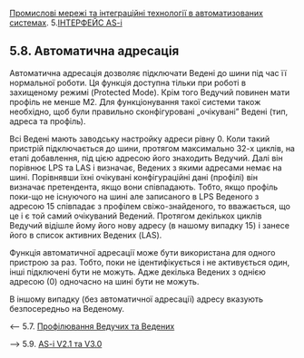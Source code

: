 [Промислові мережі та інтеграційні технології в автоматизованих системах](README.md). 5.[ІНТЕРФЕЙС AS-i](5.md)

## 5.8. Автоматична адресація

Автоматична адресація дозволяє підключати Ведені до шини під час її нормальної роботи. Ця функція доступна тільки при роботі в захищеному режимі (Protected Mode). Крім того Ведучий повинен мати профіль не менше M2. Для функціонування такої системи також необхідно, щоб були правильно сконфігуровані „очікувані” Ведені (тип, адреса та профіль).

Всі Ведені мають заводську настройку адреси рівну 0. Коли такий пристрій підключається до шини, протягом максимально 32-х циклів, на етапі добавлення, під цією адресою його знаходить Ведучий. Далі він порівнює LPS та LAS і визначає, Ведених з якими адресами немає на шині. Порівнявши їхні очікувані конфігураційні дані (профілі) він визначає претендента, якщо вони співпадають. Тобто, якщо профіль поки-що не існуючого на шині але записаного в LPS Веденого з адресою 15 співпадає з профілем свіжо-знайденого, то вважається, що це і є той самий очікуваний Ведений. Протягом декількох циклів Ведучий відішле йому його нову адресу (в нашому випадку 15) і занесе його в список активних Ведених (LAS). 

Функція автоматичної адресації може бути використана для одного пристрою за раз. Тобто, поки не ідентифікується і не активується один, інші підключені бути не можуть. Адже декілька Ведених з однією адресою (0) одночасно на шині бути не можуть.

В іншому випадку (без автоматичної адресації) адресу вказують безпосередньо на Веденому.



<-- 5.7. [Профілювання Ведучих та Ведених](5_7.md)  

--> 5.9. [AS-i V2.1 та V3.0](5_9.md) 